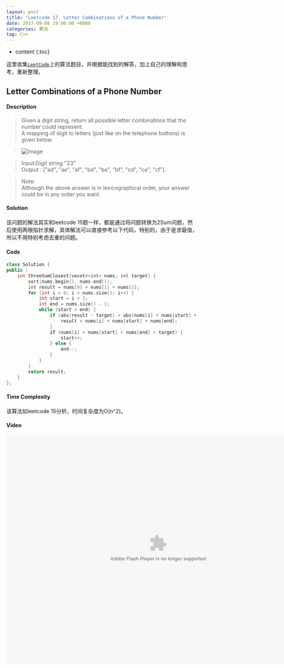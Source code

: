 ```yaml
---
layout: post
title: "Leetcode 17. Letter Combinations of a Phone Number"
date: 2017-09-08 19:00:00 +0800 
categories: 算法
tag: C++
---
```

* content
{:toc}

这里收集[`LeetCode`](https://leetcode.com)上的算法题目，并根据能找到的解答，加上自己的理解和思考，重新整理。

<!-- more -->

## Letter Combinations of a Phone Number

#### Description

>Given a digit string, return all possible letter combinations that the number could represent.  
A mapping of digit to letters (just like on the telephone buttons) is given below.  

>![image](http://ovwkcbdpf.bkt.clouddn.com/image/leetcode17/leetcode17_01.png)  

>Input:Digit string "23"  
Output : ["ad", "ae", "af", "bd", "be", "bf", "cd", "ce", "cf"].  

>Note:  
Although the above answer is in lexicographical order, your answer could be in any order you want.

#### Solution

该问题的解法其实和leetcode 15题一样，都是通过将问题转换为2Sum问题，然后使用两根指针求解，具体解法可以直接参考以下代码，特别的，由于是求最值，所以不用特别考虑去重的问题。

#### Code
```cpp
class Solution {
public :
    int threeSumClosest(vecotr<int> nums, int target) {
        sort(nums.begin(), nums.end());
        int result = nums[0] + nums[1] + nums[2];
        for (int i = 0; i < nums.size(); i++) {
            int start = i + 1;
            int end = nums.size() - 1;
            while (start < end) {
                if (abs(result - target) > abs(nums[i] + nums[start] + nums[end] - target)) {
                    result = nums[i] + nums[start] + nums[end];
                }
                if (nums[i] + nums[start] + nums[end] > target) {
                    start++;
                } else {
                    end--;
                }
            }
        }
        return result;
    }
};
```

#### Time Complexity

该算法如leetcode 15分析，时间复杂度为O(n^2)。

#### Video

<embed src='http://player.youku.com/player.php/sid/XMjkwMzEwNTAwNA==/v.swf' allowFullScreen='true' quality='high' width='800' height='600' align='middle' allowScriptAccess='always' type='application/x-shockwave-flash' wmode="opaque">
